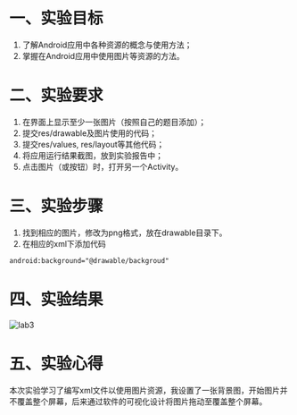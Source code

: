 # 一、实验目标
1. 了解Android应用中各种资源的概念与使用方法；
2. 掌握在Android应用中使用图片等资源的方法。

# 二、实验要求
1. 在界面上显示至少一张图片（按照自己的题目添加）；
2. 提交res/drawable及图片使用的代码；
3. 提交res/values, res/layout等其他代码；
4. 将应用运行结果截图，放到实验报告中；
5. 点击图片（或按钮）时，打开另一个Activity。

# 三、实验步骤
1. 找到相应的图片，修改为png格式，放在drawable目录下。
2. 在相应的xml下添加代码
```xml
android:background="@drawable/backgroud"

```
# 四、实验结果
![lab3](https://github.com/cxcx75/android-labs-2020/blob/master/students/net1814080903127/lab3.png)

# 五、实验心得
本次实验学习了编写xml文件以使用图片资源，我设置了一张背景图，开始图片并不覆盖整个屏幕，后来通过软件的可视化设计将图片拖动至覆盖整个屏幕。
